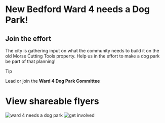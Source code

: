 # New Bedford Ward 4 needs a Dog Park!

## Join the effort
 The city is gathering input on what the community needs to build it on the old Morse Cutting Tools property.
 Help us in the effort to make a dog park be part of that planning!
 
 > [!TIP]
> Lead or join the **Ward 4 Dog Park Committee**



# View shareable flyers

![ward 4 needs a dog park](https://github.com/ShFFnqhCJ/iaghj/assets/53147735/37fdab94-b83e-458c-aa81-781fcc4062dc)
![get involved](https://github.com/ShFFnqhCJ/iaghj/assets/53147735/1f7dc045-decb-43e1-82bd-a43c3796cf1a)


